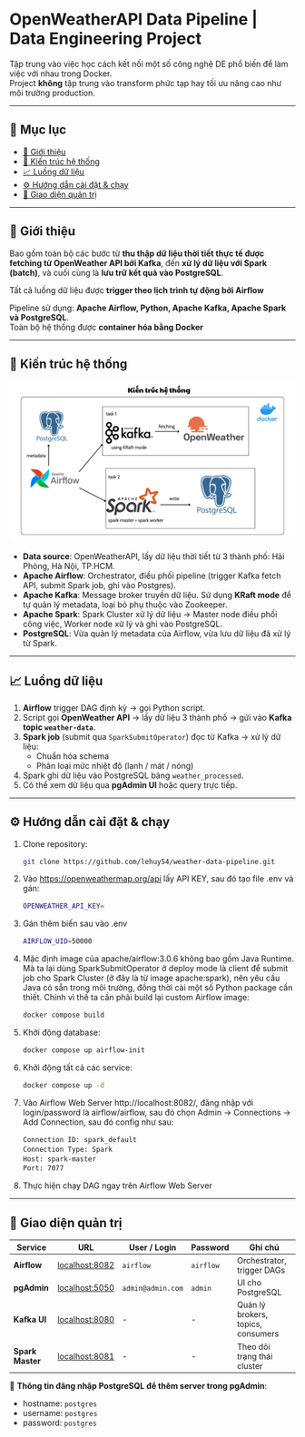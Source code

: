 # OpenWeatherAPI Data Pipeline | Data Engineering Project

Tập trung vào việc học cách kết nối một số công nghệ DE phổ biến để làm việc với nhau trong Docker.  
Project **không** tập trung vào transform phức tạp hay tối ưu nâng cao như môi trường production.

---

## 📑 Mục lục
- [🎯 Giới thiệu](#-giới-thiệu)  
- [🧩 Kiến trúc hệ thống](#-kiến-trúc-hệ-thống)  
- [📈 Luồng dữ liệu](#-luồng-dữ-liệu)  
- [⚙️ Hướng dẫn cài đặt & chạy](#️-hướng-dẫn-cài-đặt--chạy)  
- [🔗 Giao diện quản trị](#-giao-diện-quản-trị)  

---

## 🎯 Giới thiệu

Bao gồm toàn bộ các bước từ **thu thập dữ liệu thời tiết thực tế được fetching từ OpenWeather API bởi Kafka**, đến **xử lý dữ liệu với Spark (batch)**, và cuối cùng là **lưu trữ kết quả vào PostgreSQL**.  

Tất cả luồng dữ liệu được **trigger theo lịch trình tự động bởi Airflow**

Pipeline sử dụng: **Apache Airflow, Python, Apache Kafka, Apache Spark và PostgreSQL**.  
Toàn bộ hệ thống được **container hóa bằng Docker**

---

## 🧩 Kiến trúc hệ thống

![Kiến trúc hệ thống](https://github.com/lehuy54/weather-data-pipeline/blob/main/Ki%E1%BA%BFn%20tr%C3%BAc%20h%E1%BB%87%20th%E1%BB%91ng.png)

- **Data source**: OpenWeatherAPI, lấy dữ liệu thời tiết từ 3 thành phố: Hải Phòng, Hà Nội, TP.HCM.  
- **Apache Airflow**: Orchestrator, điều phối pipeline (trigger Kafka fetch API, submit Spark job, ghi vào Postgres).  
- **Apache Kafka**: Message broker truyền dữ liệu. Sử dụng **KRaft mode** để tự quản lý metadata, loại bỏ phụ thuộc vào Zookeeper.  
- **Apache Spark**: Spark Cluster xử lý dữ liệu → Master node điều phối công việc, Worker node xử lý và ghi vào PostgreSQL.  
- **PostgreSQL**: Vừa quản lý metadata của Airflow, vừa lưu dữ liệu đã xử lý từ Spark.  

---

## 📈 Luồng dữ liệu

1. **Airflow** trigger DAG định kỳ → gọi Python script.  
2. Script gọi **OpenWeather API** → lấy dữ liệu 3 thành phố → gửi vào **Kafka topic `weather-data`**.  
3. **Spark job** (submit qua `SparkSubmitOperator`) đọc từ Kafka → xử lý dữ liệu:  
   - Chuẩn hóa schema  
   - Phân loại mức nhiệt độ (lạnh / mát / nóng)  
4. Spark ghi dữ liệu vào PostgreSQL bảng `weather_processed`.  
5. Có thể xem dữ liệu qua **pgAdmin UI** hoặc query trực tiếp.  

---

## ⚙️ Hướng dẫn cài đặt & chạy

1. Clone repository:
    ```bash
    git clone https://github.com/lehuy54/weather-data-pipeline.git
    ```
2. Vào https://openweathermap.org/api lấy API KEY, sau đó tạo file .env và gán:
    ```bash
    OPENWEATHER_API_KEY=
    ```
3. Gán thêm biến sau vào .env
    ```bash
    AIRFLOW_UID=50000
    ```
4. Mặc định image của apache/airflow:3.0.6 không bao gồm Java Runtime. Mà ta lại dùng SparkSubmitOperator ở deploy mode là client để submit job cho Spark Cluster (ở đây là từ image apache:spark), nên yêu cầu Java có sẵn trong môi trường, đồng thời cài một số Python package cần thiết. Chính vì thế ta cần phải build lại custom Airflow image:
    ```bash
    docker compose build
    ```
5. Khởi động database:
    ```bash
    docker compose up airflow-init
    ```
6. Khởi động tất cả các service:
    ```bash
    docker compose up -d
    ```
7. Vào Airflow Web Server http://localhost:8082/, đăng nhập với login/password là airflow/airflow, sau đó chọn Admin -> Connections -> Add Connection, sau đó config như sau:
    ```bash
    Connection ID: spark_default
    Connection Type: Spark
    Host: spark-master
    Port: 7077
    ```
8. Thực hiện chạy DAG ngay trên Airflow Web Server

---

## 🔗 Giao diện quản trị

| Service          | URL                          | User / Login       | Password   | Ghi chú                            |
|------------------|------------------------------|--------------------|------------|------------------------------------|
| **Airflow**      | [localhost:8082](http://localhost:8082) | `airflow`         | `airflow` | Orchestrator, trigger DAGs         |
| **pgAdmin**      | [localhost:5050](http://localhost:5050) | `admin@admin.com` | `admin`   | UI cho PostgreSQL                  |
| **Kafka UI**     | [localhost:8080](http://localhost:8080) | -                  | -          | Quản lý brokers, topics, consumers |
| **Spark Master** | [localhost:8081](http://localhost:8081) | -                  | -          | Theo dõi trạng thái cluster        |

🔹 **Thông tin đăng nhập PostgreSQL để thêm server trong pgAdmin**:  
- hostname: `postgres`  
- username: `postgres`  
- password: `postgres`  


